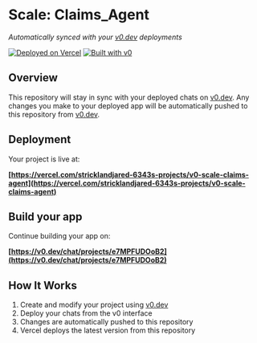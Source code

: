 # Scale: Claims_Agent

*Automatically synced with your [v0.dev](https://v0.dev) deployments*

[![Deployed on Vercel](https://img.shields.io/badge/Deployed%20on-Vercel-black?style=for-the-badge&logo=vercel)](https://vercel.com/stricklandjared-6343s-projects/v0-scale-claims-agent)
[![Built with v0](https://img.shields.io/badge/Built%20with-v0.dev-black?style=for-the-badge)](https://v0.dev/chat/projects/e7MPFUDOoB2)

## Overview

This repository will stay in sync with your deployed chats on [v0.dev](https://v0.dev).
Any changes you make to your deployed app will be automatically pushed to this repository from [v0.dev](https://v0.dev).

## Deployment

Your project is live at:

**[https://vercel.com/stricklandjared-6343s-projects/v0-scale-claims-agent](https://vercel.com/stricklandjared-6343s-projects/v0-scale-claims-agent)**

## Build your app

Continue building your app on:

**[https://v0.dev/chat/projects/e7MPFUDOoB2](https://v0.dev/chat/projects/e7MPFUDOoB2)**

## How It Works

1. Create and modify your project using [v0.dev](https://v0.dev)
2. Deploy your chats from the v0 interface
3. Changes are automatically pushed to this repository
4. Vercel deploys the latest version from this repository